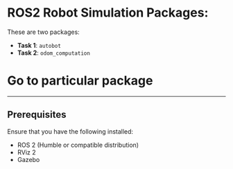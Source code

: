 # ROS2 Robot Simulation Packages:

These are two packages:

- **Task 1**: ```autobot```
- **Task 2**: ```odom_computation```

# Go to particular package 

---
## Prerequisites
Ensure that you have the following installed:
* ROS 2 (Humble or compatible distribution)
* RViz 2
* Gazebo
